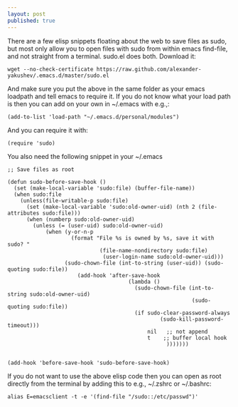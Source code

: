 ```yaml
---
layout: post
published: true
---
```


There are a few elisp snippets floating about the web to save files as sudo, but most only allow you to open files with sudo from within emacs find-file, and not straight from a terminal. sudo.el does both. Download it:

```
wget --no-check-certificate https://raw.github.com/alexander-yakushev/.emacs.d/master/sudo.el
```

And make sure you put the above in the same folder as your emacs loadpath and tell emacs to require it. If you do not know what your load path is then you can add on your own in ~/.emacs with e.g.,:

```
(add-to-list 'load-path "~/.emacs.d/personal/modules")
```

And you can require it with:

```
(require 'sudo)
```

You also need the following snippet in your ~/.emacs

```
;; Save files as root

(defun sudo-before-save-hook ()
  (set (make-local-variable 'sudo:file) (buffer-file-name))
  (when sudo:file
    (unless(file-writable-p sudo:file)
      (set (make-local-variable 'sudo:old-owner-uid) (nth 2 (file-attributes sudo:file)))
      (when (numberp sudo:old-owner-uid)
        (unless (= (user-uid) sudo:old-owner-uid)
            (when (y-or-n-p
                    (format "File %s is owned by %s, save it with sudo? "
                             (file-name-nondirectory sudo:file)
                              (user-login-name sudo:old-owner-uid)))
                  (sudo-chown-file (int-to-string (user-uid)) (sudo-quoting sudo:file))
                      (add-hook 'after-save-hook
                                      (lambda ()
                                        (sudo-chown-file (int-to-string sudo:old-owner-uid)
                                                          (sudo-quoting sudo:file))
                                        (if sudo-clear-password-always
                                                (sudo-kill-password-timeout)))
                                            nil   ;; not append
                                            t    ;; buffer local hook
                                                  )))))))


(add-hook 'before-save-hook 'sudo-before-save-hook)
```

If you do not want to use the above elisp code then you can open as root directly from the terminal by adding this to e.g., ~/.zshrc or ~/.bashrc:

```
alias E=emacsclient -t -e '(find-file "/sudo::/etc/passwd")'
```